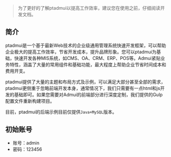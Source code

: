 > 为了更好的了解ptadmui以提高工作效率，建议您在使用之前，仔细阅读开发文档。

## 简介

ptadmui是一个基于最新Web技术的企业级通用管理系统快速开发框架，可以帮助企业极大的提高工作效率，节省开发成本，提升品牌形象。您可以ptadmui为基础，快速开发各种MIS系统，如CMS、OA、CRM、ERP、POS等。Admui紧贴业务特性，涵盖了大量的常用组件和基础功能，最大程度上帮助企业节省时间成本和费用开支。

ptadmui提供了大量的主题和布局方式及示例，可以满足大部分甚至全部的需求，ptadmui更侧重于忽略前端开发本身，通常情况下，我们只需要有一点html和js开发的基础即可。如果您需要对Admui的前端部分进行深度定制，我们提供的Gulp配置文件重新构建项目。

目前，ptadmui的后端示例目前仅提供`Java+MySQL`版本。


## 初始账号
* 账号：admin
* 密码：123456
